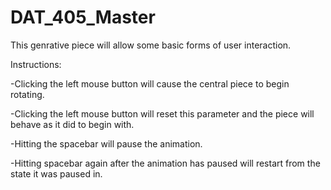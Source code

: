 # DAT_405_Master

This genrative piece will allow some basic forms of user interaction.

Instructions:

-Clicking the left mouse button will cause the central piece to begin rotating.

-Clicking the left mouse button will reset this parameter and the piece will behave as it did to begin with.

-Hitting the spacebar will pause the animation.

-Hitting spacebar again after the animation has paused will restart from the state it was paused in.

